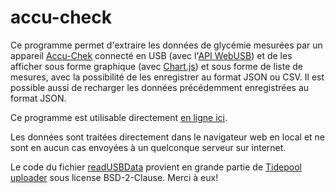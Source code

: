 # accu-check

Ce programme permet d'extraire les données de glycémie mesurées par un appareil [Accu-Chek](https://www.accu-chek.fr/lecteurs-de-glycemie/guide) connecté en USB (avec l'[API WebUSB](https://wicg.github.io/webusb/)) et de les afficher sous forme graphique (avec [Chart.js](https://www.chartjs.org/)) et sous forme de liste de mesures, avec la possibilité de les enregistrer au format JSON ou CSV. Il est possible aussi de recharger les données précédemment enregistrées au format JSON.

Ce programme est utilisable directement [en ligne ici](https://davdiv.github.io/accu-check/).

Les données sont traitées directement dans le navigateur web en local et ne sont en aucun cas envoyées à un quelconque serveur sur internet.

Le code du fichier [readUSBData](src/readUSBData.ts) provient en grande partie de [Tidepool uploader](https://github.com/tidepool-org/uploader) sous license BSD-2-Clause. Merci à eux!
